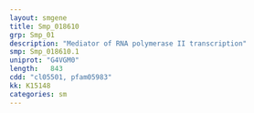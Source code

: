 ```yaml
---
layout: smgene
title: Smp_018610
grp: Smp_01
description: "Mediator of RNA polymerase II transcription"
smp: Smp_018610.1
uniprot: "G4VGM0"
length:   843
cdd: "cl05501, pfam05983"
kk: K15148
categories: sm
---
```

